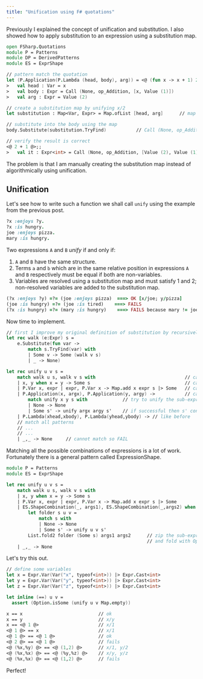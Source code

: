 ```yaml
---
title: "Unification using F# quotations"
---
```


Previously I explained the concept of unification and substitution. I also showed how to apply substitution to an expression using a substitution map.

```fsharp
open FSharp.Quotations
module P = Patterns
module DP = DerivedPatterns
module ES = ExprShape

// pattern match the quotation
let (P.Application(P.Lambda (head, body), arg)) = <@ (fun x -> x + 1) 2 @>;;
>   val head : Var = x
>   val body : Expr = Call (None, op_Addition, [x, Value (1)])
>   val arg : Expr = Value (2)

// create a substitution map by unifying x/2
let substitution : Map<Var, Expr> = Map.ofList [head, arg]      // map [(x, Value (2))]

// substitute into the body using the map
body.Substitute(substitution.TryFind)           // Call (None, op_Addition, [Value (2), Value (1)]) 

// verify the result is correct
<@ 2 + 1 @>;;
>   val it : Expr<int> = Call (None, op_Addition, [Value (2), Value (1)])
```

The problem is that I am manually creating the substitution map instead of algorithmically using unification.

## Unification
Let's see how to write such a function we shall call `unify` using the example from the previous post.

```ruby
?x :enjoys ?y.
?x :is hungry.
joe :enjoys pizza.
mary :is hungry.
```
Two expressions `A` and `B` *unify* if and only if:
 1) `A` and `B` have the same structure.
 2) Terms `a` and `b` which are in the same relative position in expressions `A` and `B` respectively must be equal if both are non-variables.
 3) Variables are resolved using a substitution map and must satisfy 1 and 2; non-resolved variables are added to the substitution map.

```ruby
(?x :enjoys ?y) =?= (joe :enjoys pizza)  ===> OK [x/joe; y/pizza]
(joe :is hungry) =?= (joe :is tired)    ===> FAILS 
(?x :is hungry) =?= (mary :is hungry)    ===> FAILS because mary != joe
```

Now time to implement.

```fsharp
// first I improve my original definition of substitution by recursively substituting sub-expressions. I call this `walk`.
let rec walk (e:Expr) s = 
    e.Substitute(fun var -> 
        match s.TryFind(var) with 
        | Some v -> Some (walk v s)
        | _ -> None)

let rec unify u v s = 
    match walk u s, walk v s with                                 // case 3: resolve variables by recursively walking (aka substituting)
    | x, y when x = y -> Some s                                   // case 1: equal terms unify
    | P.Var x, expr | expr, P.Var x -> Map.add x expr s |> Some   // case 3: substitution map is extended with [variable/term] pair
    | P.Application(x, argx), P.Application(y, argy) ->           // case 2: matching structure
        match unify x y s with             // try to unify the sub-expression 
        | None -> None  
        | Some s' -> unify argx argy s'    // if successful then s' contains the extended substitution map so we continue trying to unify until completion or failure 
    | P.Lambda(xhead,xbody), P.Lambda(yhead,ybody) -> // like before
    // match all patterns
    // ...
    // ...
    | _,_ -> None     // cannot match so FAIL
```

Matching all the possible combinations of expressions is a lot of work. Fortunately there is a general pattern called ExpressionShape.

```fsharp
module P = Patterns
module ES = ExprShape

let rec unify u v s = 
    match walk u s, walk v s with 
    | x, y when x = y -> Some s
    | P.Var x, expr | expr, P.Var x -> Map.add x expr s |> Some
    | ES.ShapeCombination(_, args1), ES.ShapeCombination(_,args2) when u.Type = v.Type && args1 <> [] && args2 <> [] -> 
        let folder s u v = 
            match s with 
            | None -> None
            | Some s' -> unify u v s'
        List.fold2 folder (Some s) args1 args2      // zip the sub-expressions [u1; u2; u3 ...] with [v1; v2; v3 ...] gives [u1,v1; u2,v2; u3,v3 ...]
                                                    // and fold with Option.bind, so: (unify u1 v1) >=> (unify u2 v2) >=> (unify u3 v3) etc.
    | _,_ -> None
```

Let's try this out.

```fsharp
// define some variables
let x = Expr.Var(Var("x", typeof<int>)) |> Expr.Cast<int>
let y = Expr.Var(Var("y", typeof<int>)) |> Expr.Cast<int>
let z = Expr.Var(Var("z", typeof<int>)) |> Expr.Cast<int>

let inline (==) u v = 
  assert (Option.isSome (unify u v Map.empty))

x == x                            // ok
x == y                            // x/y
x == <@ 1 @>                      // x/1 
<@ 1 @> == x                      // x/1
<@ 1 @> == <@ 1 @>                // ok
<@ 2 @> == <@ 1 @>                // fails
<@ (%x,%y) @> == <@ (1,2) @>      // x/1, y/2
<@ (%x,%x) @> == <@ (%y,%z) @>    // x/y, y/z
<@ (%x,%x) @> == <@ (1,2) @>      // fails
```

Perfect!